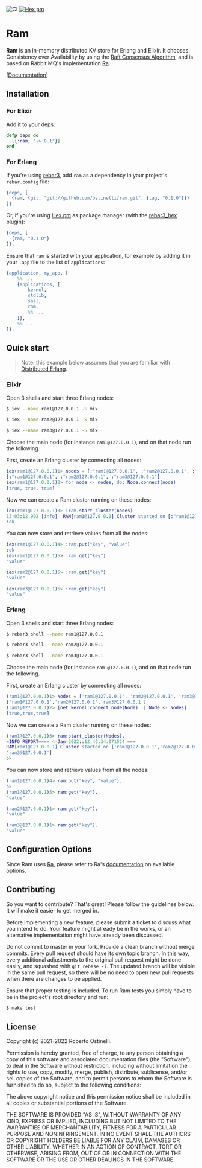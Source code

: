 ![CI](https://github.com/ostinelli/ram/actions/workflows/ci.yml/badge.svg) [![Hex pm](https://img.shields.io/hexpm/v/ram.svg)](https://hex.pm/packages/ram)

# Ram
**Ram** is an in-memory distributed KV store for Erlang and Elixir.
It chooses Consistency over Availability by using the [Raft Consensus Algorithm](https://raft.github.io/),
and is based on Rabbit MQ's implementation [Ra](https://github.com/rabbitmq/ra).

[[Documentation](https://hexdocs.pm/ram/)]

## Installation

### For Elixir
Add it to your deps:

```elixir
defp deps do
  [{:ram, "~> 0.1"}]
end
```

### For Erlang
If you're using [rebar3](https://github.com/erlang/rebar3), add `ram` as a dependency in your project's `rebar.config` file:

```erlang
{deps, [
  {ram, {git, "git://github.com/ostinelli/ram.git", {tag, "0.1.0"}}}
]}.
```
Or, if you're using [Hex.pm](https://hex.pm/) as package manager (with the [rebar3_hex](https://github.com/hexpm/rebar3_hex) plugin):

```erlang
{deps, [
  {ram, "0.1.0"}
]}.
```

Ensure that `ram` is started with your application, for example by adding it in your `.app` file to the list of `applications`:

```erlang
{application, my_app, [
    %% ...
    {applications, [
        kernel,
        stdlib,
        sasl,
        ram,
        %% ...
    ]},
    %% ...
]}.
```

## Quick start

> Note: this example below assumes that you are familiar with [Distributed Erlang](https://www.erlang.org/doc/reference_manual/distributed.html).

### Elixir
Open 3 shells and start three Erlang nodes:

```bash
$ iex --name ram1@127.0.0.1 -S mix
```

```bash
$ iex --name ram2@127.0.0.1 -S mix
```

```bash
$ iex --name ram3@127.0.0.1 -S mix
```

Choose the main node (for instance `ram1@127.0.0.1`), and on that node run the following.

First, create an Erlang cluster by connecting all nodes:
```erlang
iex(ram1@127.0.0.1)1> nodes = [:"ram1@127.0.0.1", :"ram2@127.0.0.1", :"ram3@127.0.0.1"]
[:"ram1@127.0.0.1", :"ram2@127.0.0.1", :"ram3@127.0.0.1"]
iex(ram1@127.0.0.1)2> for node <- nodes, do: Node.connect(node)
[true, true, true]
```

Now we can create a Ram cluster running on these nodes:

```erlang
iex(ram1@127.0.0.1)3> :ram.start_cluster(nodes)
13:03:12.902 [info]  RAM[ram1@127.0.0.1] Cluster started on [:"ram1@127.0.0.1", :"ram2@127.0.0.1", :"ram3@127.0.0.1"]
:ok
```

You can now store and retrieve values from all the nodes:

```erlang
iex(ram1@127.0.0.1)4> :ram.put("key", "value")
:ok
iex(ram1@127.0.0.1)5> :ram.get("key")
"value"
```

```erlang
iex(ram2@127.0.0.1)5> :ram.get("key")
"value"
```

```erlang
iex(ram3@127.0.0.1)5> :ram.get("key")
"value"
```

### Erlang
Open 3 shells and start three Erlang nodes:

```bash
$ rebar3 shell --name ram1@127.0.0.1
```

```bash
$ rebar3 shell --name ram2@127.0.0.1
```

```bash
$ rebar3 shell --name ram3@127.0.0.1
```

Choose the main node (for instance `ram1@127.0.0.1`), and on that node run the following.

First, create an Erlang cluster by connecting all nodes:
```erlang
(ram1@127.0.0.1)1> Nodes = ['ram1@127.0.0.1', 'ram2@127.0.0.1', 'ram3@127.0.0.1'].
['ram1@127.0.0.1','ram2@127.0.0.1','ram3@127.0.0.1']
(ram1@127.0.0.1)2> [net_kernel:connect_node(Node) || Node <- Nodes].
[true,true,true]
```

Now we can create a Ram cluster running on these nodes:

```erlang
(ram1@127.0.0.1)3> ram:start_cluster(Nodes).
=INFO REPORT==== 4-Jan-2022::12:46:34.071524 ===
RAM[ram1@127.0.0.1] Cluster started on ['ram1@127.0.0.1','ram2@127.0.0.1',
'ram3@127.0.0.1']
ok
```

You can now store and retrieve values from all the nodes:

```erlang
(ram1@127.0.0.1)4> ram:put("key", "value"). 
ok
(ram1@127.0.0.1)5> ram:get("key").
"value"
```

```erlang
(ram2@127.0.0.1)1> ram:get("key").
"value"
```

```erlang
(ram3@127.0.0.1)1> ram:get("key").
"value"
```

## Configuration Options
Since Ram uses [Ra](https://github.com/rabbitmq/ra), please refer to Ra's
[documentation](https://github.com/rabbitmq/ra#configuration-reference) on available options.

## Contributing
So you want to contribute? That's great! Please follow the guidelines below. It will make it easier to get merged in.

Before implementing a new feature, please submit a ticket to discuss what you intend to do.
Your feature might already be in the works, or an alternative implementation might have already been discussed.

Do not commit to master in your fork. Provide a clean branch without merge commits.
Every pull request should have its own topic branch. In this way, every additional adjustments to the original pull request
might be done easily, and squashed with `git rebase -i`. The updated branch will be visible in the same pull request,
so there will be no need to open new pull requests when there are changes to be applied.

Ensure that proper testing is included. To run Ram tests you simply have to be in the project's root directory and run:

```bash
$ make test
```

## License

Copyright (c) 2021-2022 Roberto Ostinelli.

Permission is hereby granted, free of charge, to any person obtaining a copy
of this software and associated documentation files (the "Software"), to deal
in the Software without restriction, including without limitation the rights
to use, copy, modify, merge, publish, distribute, sublicense, and/or sell
copies of the Software, and to permit persons to whom the Software is
furnished to do so, subject to the following conditions:

The above copyright notice and this permission notice shall be included in
all copies or substantial portions of the Software.

THE SOFTWARE IS PROVIDED "AS IS", WITHOUT WARRANTY OF ANY KIND, EXPRESS OR
IMPLIED, INCLUDING BUT NOT LIMITED TO THE WARRANTIES OF MERCHANTABILITY,
FITNESS FOR A PARTICULAR PURPOSE AND NONINFRINGEMENT. IN NO EVENT SHALL THE
AUTHORS OR COPYRIGHT HOLDERS BE LIABLE FOR ANY CLAIM, DAMAGES OR OTHER
LIABILITY, WHETHER IN AN ACTION OF CONTRACT, TORT OR OTHERWISE, ARISING FROM,
OUT OF OR IN CONNECTION WITH THE SOFTWARE OR THE USE OR OTHER DEALINGS IN
THE SOFTWARE.
